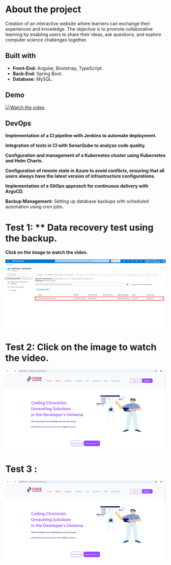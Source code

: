 # About the project
Creation of an interactive website where learners can exchange their experiences and knowledge. The objective is to promote collaborative learning by enabling users to share their ideas, ask questions, and explore computer science challenges together.

## Built with
- **Front-End:** Angular, Bootstrap, TypeScript.
- **Back-End:** Spring Boot.
- **Database:** MySQL.

## Demo
[![Watch the video](https://github.com/EYABA12/code-warriors/blob/master/screenshot.PNG)](https://vimeo.com/manage/videos/943214153/privacy)

## DevOps
**Implementation of a CI pipeline with Jenkins to automate deployment.**

**Integration of tests in CI with SonarQube to analyze code quality.**

**Configuration and management of a Kubernetes cluster using Kubernetes and Helm Charts.**

**Configuration of remote state in Azure to avoid conflicts, ensuring that all users always have the latest version of infrastructure configurations.**

**Implementation of a GitOps approach for continuous delivery with ArgoCD.**

**Backup Management:** Setting up database backups with scheduled automation using cron jobs.

# Test 1: ** Data recovery test using the backup.

**Click on the image to watch the video.**

  
  [![Watch the video](TEST2/7.png)](https://www.canva.com/design/DAGTuZsk8PI/LlBGcU21A2yVHhwdSTotJg/edit?utm_content=DAGTuZsk8PI&utm_campaign=designshare&utm_medium=link2&utm_source=sharebutton)

  # Test 2: **Click on the image to watch the video.**

  [![Watch the video](TEST1/1.png)](https://www.canva.com/design/DAGTuHviHnM/YTkFrU2k5If_ggLOK16vUw/edit?utm_content=DAGTuHviHnM&utm_campaign=designshare&utm_medium=link2&utm_source=sharebutton)

# Test 3 :
  
  [![Watch the video](TEST1/1.png)](https://www.canva.com/design/DAGTuU045aU/lQxdoDVuH2KFZb7DUPREgQ/edit?utm_content=DAGTuU045aU&utm_campaign=designshare&utm_medium=link2&utm_source=sharebutton
)

         

         

